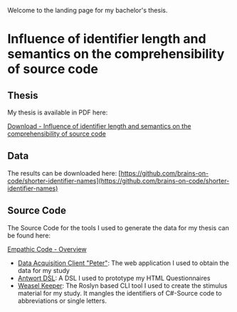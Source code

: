 Welcome to the landing page for my bachelor's thesis.

# Influence of identifier length and semantics on the comprehensibility of source code

Thesis
------

My thesis is available in PDF here:

[Download - Influence of identifier length and semantics on the comprehensibility of source code](http://files.cessor.de/thesis.pdf)

Data
----

The results can be downloaded here:
[https://github.com/brains-on-code/shorter-identifier-names](https://github.com/brains-on-code/shorter-identifier-names)

Source Code
-----------

The Source Code for the tools I used to generate the data for my thesis can be found here:

[Empathic Code - Overview](https://github.com/empathic-code)

 - [Data Acquisition Client "Peter"](https://github.com/empathic-code/weasel-keeper): The web application I used to obtain the data for my study
 - [Antwort DSL](https://github.com/empathic-code/antwort): A DSL I used to prototype my HTML Questionnaires
 - [Weasel Keeper](https://github.com/empathic-code/weasel-keeper): The Roslyn based CLI tool I used to create the stimulus material for my study. It mangles the identifiers of C#-Source code to abbreviations or single letters.